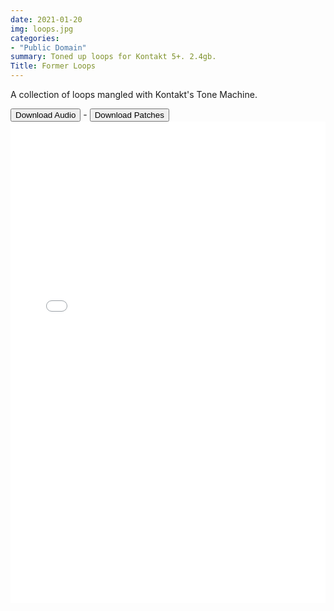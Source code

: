 ```yaml
---
date: 2021-01-20
img: loops.jpg
categories: 
- "Public Domain"
summary: Toned up loops for Kontakt 5+. 2.4gb.
Title: Former Loops
---
```




A collection of loops mangled with Kontakt's Tone Machine.

<div class="buttons"> <a href="https://www.dropbox.com/sh/itp9g5u0wggb698/AADGU887KgCZkKQh4LaIlmQva?dl=0"> <button>Download Audio</button></a> - <a href="https://github.com/publicsamples/Former-Loops-"> <button>Download Patches</button></a></div>
 
 
  
<iframe width="100%" height="770px" src="/Demos/demos/formerloops.html" frameborder="0" allow="accelerometer; autoplay; clipboard-write; encrypted-media; gyroscope; picture-in-picture" allowfullscreen></iframe>




